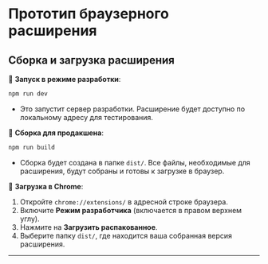 # Прототип браузерного расширения

## Сборка и загрузка расширения

🔹 **Запуск в режиме разработки**:

```bash
npm run dev
```

- Это запустит сервер разработки. Расширение будет доступно по локальному адресу для тестирования.

🔹 **Сборка для продакшена**:

```bash
npm run build
```

- Сборка будет создана в папке `dist/`. Все файлы, необходимые для расширения, будут собраны и готовы к загрузке в браузер.

🔹 **Загрузка в Chrome**:

1. Откройте `chrome://extensions/` в адресной строке браузера.
2. Включите **Режим разработчика** (включается в правом верхнем углу).
3. Нажмите на **Загрузить распакованное**.
4. Выберите папку `dist/`, где находится ваша собранная версия расширения.

---
